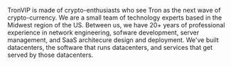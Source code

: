 TronVIP is made of crypto-enthusiasts who see Tron as the next wave of crypto-currency. We are a small team of technology experts based in the Midwest region of the US. Between us, we have 20+ years of professional experience in network engineering, sofware development, server management, and SaaS architecure design and deployment. We've built datacenters, the software that runs datacenters, and services that get served by those datacenters.
